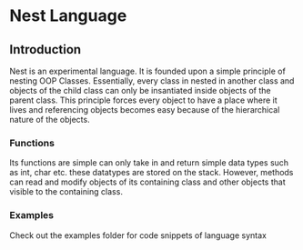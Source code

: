 # Nest Language
## Introduction
Nest is an experimental language. It is founded upon a simple principle of nesting OOP Classes. Essentially, every class in nested in another class and objects of the child class can only be insantiated inside objects of the parent class. This principle forces every object to have a place where it lives and referencing objects becomes easy because of the hierarchical nature of the objects. 

### Functions
Its functions are simple can only take in and return simple data types such as int, char etc. these datatypes are stored on the stack. However, methods can read and modify objects of its containing class and other objects that visible  to the containing class.

### Examples
Check out the examples folder for code snippets of language syntax
